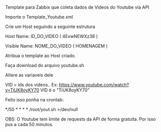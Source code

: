 Template para Zabbix que coleta dados de Videos do Youtube via API

Importe o Template_Youtube.xml

Crie um Host seguindo a seguinte estrutura

Host Name: ID_DO_VIDEO ( 4ExwNEWXz38 )

Visible Name: NOME_DO_VIDEO ( HOMENAGEM )

Atribua o template ao Host criado.

Faça download do arquivo youtube.sh

Altere as variaveis dele

VID = ids dos videos..
Ex: https://www.youtube.com/watch?v=TiUK8oyKY70
VID é o "TiUK8oyKY70"

Feito isso ponha na crontab:

  */50 * * * * /root/yout.sh  >/dev/null

OBS: O Youtube tem limite de requests da API de forma gratuita. Por isso pus a cada 50 minutos.

